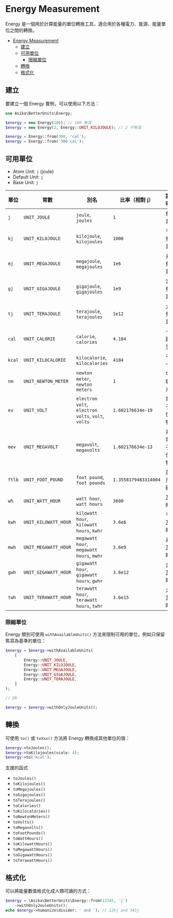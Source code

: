 # Energy Measurement

Energy 是一個用於計算能量的單位轉換工具，適合用於各種電力、能源、能量單位之間的轉換。

<!-- TOC -->
* [Energy Measurement](#energy-measurement)
  * [建立](#建立)
  * [可用單位](#可用單位)
    * [限縮單位](#限縮單位)
  * [轉換](#轉換)
  * [格式化](#格式化)
<!-- TOC -->

## 建立

要建立一個 Energy 實例，可以使用以下方法：

```php
use Asika\BetterUnits\Energy;

$energy = new Energy(100); // 100 焦耳
$energy = new Energy(2, Energy::UNIT_KILOJOULE); // 2 千焦耳

$energy = Energy::from(300, 'cal');
$energy = Energy::from('300 cal');
```

## 可用單位

- Atom Unit: `j` (joule)
- Default Unit: `j`
- Base Unit: `j`

| 單位     | 常數                   | 別名                                                 | 比率（相對 j）             | 說明    |
|--------|----------------------|----------------------------------------------------|----------------------|-------|
| `j`    | `UNIT_JOULE`         | `joule`, `joules`                                  | `1`                  | 焦耳    |
| `kj`   | `UNIT_KILOJOULE`     | `kilojoule`, `kilojoules`                          | `1000`               | 千焦耳   |
| `mj`   | `UNIT_MEGAJOULE`     | `megajoule`, `megajoules`                          | `1e6`                | 兆焦耳   |
| `gj`   | `UNIT_GIGAJOULE`     | `gigajoule`, `gigajoules`                          | `1e9`                | 吉焦耳   |
| `tj`   | `UNIT_TERAJOULE`     | `terajoule`, `terajoules`                          | `1e12`               | 太焦耳   |
| `cal`  | `UNIT_CALORIE`       | `calorie`, `calories`                              | `4.184`              | 卡路里   |
| `kcal` | `UNIT_KILOCALORIE`   | `kilocalorie`, `kilocalories`                      | `4184`               | 千卡    |
| `nm`   | `UNIT_NEWTON_METER`  | `newton meter`, `newton meters`                    | `1`                  | 牛頓米   |
| `ev`   | `UNIT_VOLT`          | `electron volt`, `electron volts`, `volt`, `volts` | `1.602176634e-19`    | 電子伏特  |
| `mev`  | `UNIT_MEGAVOLT`      | `megavolt`, `megavolts`                            | `1.602176634e-13`    | 兆電子伏特 |
| `ftlb` | `UNIT_FOOT_POUND`    | `foot pound`, `foot pounds`                        | `1.3558179483314004` | 英尺磅   |
| `wh`   | `UNIT_WATT_HOUR`     | `watt hour`, `watt hours`                          | `3600`               | 瓦時    |
| `kwh`  | `UNIT_KILOWATT_HOUR` | `kilowatt hour`, `kilowatt hours`, `kwhr`          | `3.6e6`              | 千瓦時   |
| `mwh`  | `UNIT_MEGAWATT_HOUR` | `megawatt hour`, `megawatt hours`, `mwhr`          | `3.6e9`              | 兆瓦時   |
| `gwh`  | `UNIT_GIGAWATT_HOUR` | `gigawatt hour`, `gigawatt hours`, `gwhr`          | `3.6e12`             | 吉瓦時   |
| `twh`  | `UNIT_TERAWATT_HOUR` | `terawatt hour`, `terawatt hours`, `twhr`          | `3.6e15`             | 太瓦時   |

### 限縮單位

Energy 類別可使用 `withAvailableUnits()` 方法來限制可用的單位，例如只保留焦耳為基準的單位：

```php
$energy = $energy->withAvailableUnits(
    [
        Energy::UNIT_JOULE,
        Energy::UNIT_KILOJOULE,
        Energy::UNIT_MEGAJOULE,
        Energy::UNIT_GIGAJOULE,
        Energy::UNIT_TERAJOULE,
    ]
);

// OR

$energy = $energy->withOnlyJouleUnits();
```

## 轉換

可使用 `to()` 或 `toXxx()` 方法將 Energy 轉換成其他單位的值：

```php
$energy->toJoules();
$energy->toKilojoules(scale: 4);
$energy->to('kcal');
```

支援的函式

- `toJoules()`
- `toKilojoules()`
- `toMegajoules()`
- `toGigajoules()`
- `toTerajoules()`
- `toCalories()`
- `toKilocalories()`
- `toNewtonMeters()`
- `toVolts()`
- `toMegavolts()`
- `toFootPounds()`
- `toWattHours()`
- `toKilowattHours()`
- `toMegawattHours()`
- `toGigawattHours()`
- `toTerawattHours()`

## 格式化

可以將能量數值格式化成人類可讀的方式：

```php
$energy = \Asika\BetterUnits\Energy::from(12345, 'j')
    ->withOnlyJouleUnits();
echo $energy->humanize(divider: ' and '); // 12kj and 345j
```


